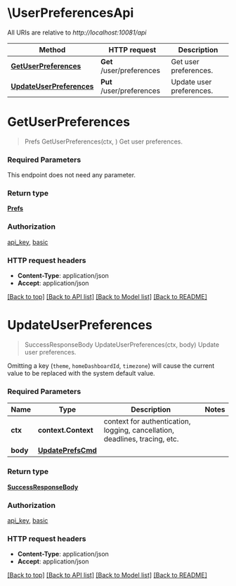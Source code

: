 # \UserPreferencesApi

All URIs are relative to *http://localhost:10081/api*

Method | HTTP request | Description
------------- | ------------- | -------------
[**GetUserPreferences**](UserPreferencesApi.md#GetUserPreferences) | **Get** /user/preferences | Get user preferences.
[**UpdateUserPreferences**](UserPreferencesApi.md#UpdateUserPreferences) | **Put** /user/preferences | Update user preferences.


# **GetUserPreferences**
> Prefs GetUserPreferences(ctx, )
Get user preferences.

### Required Parameters
This endpoint does not need any parameter.

### Return type

[**Prefs**](Prefs.md)

### Authorization

[api_key](../README.md#api_key), [basic](../README.md#basic)

### HTTP request headers

 - **Content-Type**: application/json
 - **Accept**: application/json

[[Back to top]](#) [[Back to API list]](../README.md#documentation-for-api-endpoints) [[Back to Model list]](../README.md#documentation-for-models) [[Back to README]](../README.md)

# **UpdateUserPreferences**
> SuccessResponseBody UpdateUserPreferences(ctx, body)
Update user preferences.

Omitting a key (`theme`, `homeDashboardId`, `timezone`) will cause the current value to be replaced with the system default value.

### Required Parameters

Name | Type | Description  | Notes
------------- | ------------- | ------------- | -------------
 **ctx** | **context.Context** | context for authentication, logging, cancellation, deadlines, tracing, etc.
  **body** | [**UpdatePrefsCmd**](UpdatePrefsCmd.md)|  | 

### Return type

[**SuccessResponseBody**](SuccessResponseBody.md)

### Authorization

[api_key](../README.md#api_key), [basic](../README.md#basic)

### HTTP request headers

 - **Content-Type**: application/json
 - **Accept**: application/json

[[Back to top]](#) [[Back to API list]](../README.md#documentation-for-api-endpoints) [[Back to Model list]](../README.md#documentation-for-models) [[Back to README]](../README.md)

